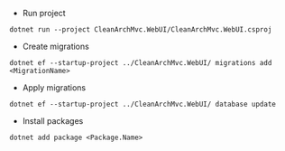 - Run project
```
dotnet run --project CleanArchMvc.WebUI/CleanArchMvc.WebUI.csproj
```

- Create migrations
```
dotnet ef --startup-project ../CleanArchMvc.WebUI/ migrations add <MigrationName>
```

- Apply migrations
````
dotnet ef --startup-project ../CleanArchMvc.WebUI/ database update
````

- Install packages
```
dotnet add package <Package.Name>
```
